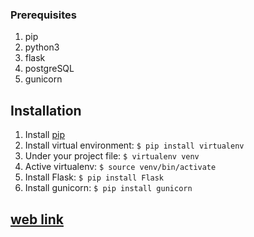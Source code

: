 ### Prerequisites
1. pip
2. python3 
3. flask 
4. postgreSQL
5. gunicorn

## Installation
1. Install [pip](https://pip.pypa.io/en/latest/installing/)
2. Install virtual environment:  `$ pip install virtualenv`
3. Under your project file: `$ virtualenv venv`
4. Active virtualenv: `$ source venv/bin/activate`
5. Install Flask: `$ pip install Flask`
6. Install gunicorn: `$ pip install gunicorn`

## [web link](https://calm-plateau-36683.herokuapp.com/)
